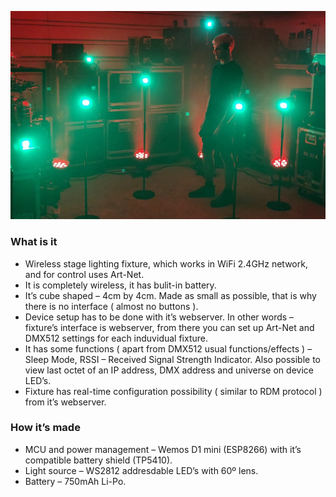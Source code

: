 ![logo](/WIRELESS_fixture_for_stage_lighting/IMG-20180904-WA0005.jpg)

### What is it
* Wireless stage lighting fixture, which works in WiFi 2.4GHz network, and for control uses Art-Net.
* It is completely wireless, it has bulit-in battery.
* It’s cube shaped –  4cm by 4cm. Made as small as possible, that is why there is no interface ( almost no buttons ).
* Device setup has to be done with it’s webserver. In other words – fixture’s interface is webserver, from there you can set up Art-Net and DMX512 settings for each induvidual fixture.
* It has some functions ( apart from DMX512 usual functions/effects ) – Sleep Mode, RSSI – Received Signal Strength Indicator. Also possible to view last octet of an IP address, DMX address and universe on device LED’s.
* Fixture has real-time configuration possibility ( similar to RDM protocol ) from it’s webserver.

### How it’s made
* MCU and power management – Wemos D1 mini (ESP8266) with it’s compatible battery shield (TP5410).
* Light source – WS2812 addresdable LED’s with 60º lens.
* Battery – 750mAh Li-Po.
